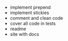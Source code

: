 * implement prepend
* implement stickies
* comment and clean code
* cover all code in tests
* readme
* site with docs